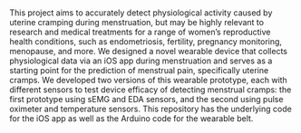 #
 This project aims to accurately detect physiological activity caused by uterine cramping during menstruation, but may be highly relevant to research and medical treatments for a range of women’s 
 reproductive health conditions, such as endometriosis, fertility, pregnancy monitoring, menopause, and more. We designed a novel wearable device that collects physiological data via an iOS app 
 during menstruation and serves as a starting point for the prediction of menstrual pain, specifically uterine cramps. We developed two versions of this wearable prototype, each with different sensors 
 to test device efficacy of detecting menstrual cramps: the first prototype using sEMG and EDA sensors, and the second using pulse oximeter and temperature sensors. This repository has the underlying code
 for the iOS app as well as the Arduino code for the wearable belt.
